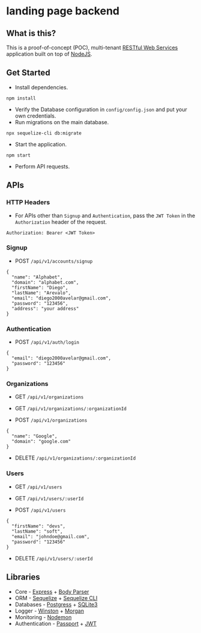 # landing page backend
## What is this?

This is a proof-of-concept (POC), multi-tenant [RESTful Web Services](https://restfulapi.net/) application built on top of [NodeJS](https://nodejs.org/en/).

## Get Started

* Install dependencies.
```
npm install
```
* Verify the Database configuration in `config/config.json` and put your own credentials.
* Run migrations on the main database.
```
npx sequelize-cli db:migrate
```
* Start the application.
```
npm start
```
* Perform API requests.

## APIs

### HTTP Headers

* For APIs other than `Signup` and `Authentication`, pass the `JWT Token` in the `Authorization` header of the request.

```
Authorization: Bearer <JWT Token>
```

### Signup

* POST `/api/v1/accounts/signup`

```
{
  "name": "Alphabet",
  "domain": "alphabet.com",
  "firstName": "Diego",
  "lastName": "Arevalo",
  "email": "diego2000avelar@gmail.com",
  "password": "123456",
  "address": "your address"
}
```

### Authentication

* POST `/api/v1/auth/login`

```
{
  "email": "diego2000avelar@gmail.com",
  "password": "123456"
}
```

### Organizations

* GET `/api/v1/organizations`

* GET `/api/v1/organizations/:organizationId`

* POST `/api/v1/organizations`

```
{
  "name": "Google",
  "domain": "google.com"
}
```

* DELETE `/api/v1/organizations/:organizationId`

### Users

* GET `/api/v1/users`

* GET `/api/v1/users/:userId`

* POST `/api/v1/users`

```
{
  "firstName": "devs",
  "lastName": "soft",
  "email": "johndoe@gmail.com",
  "password": "123456"
}
```

* DELETE `/api/v1/users/:userId`

## Libraries

* Core - [Express](https://www.npmjs.com/package/express) + [Body Parser](https://www.npmjs.com/package/body-parser)
* ORM - [Sequelize](https://www.npmjs.com/package/sequelize) + [Sequelize CLI](https://www.npmjs.com/package/sequelize-cli)
* Databases - [Postgress](https://www.npmjs.com/package/pg) + [SQLite3](https://www.npmjs.com/package/sqlite3)
* Logger - [Winston](https://www.npmjs.com/package/winston) + [Morgan](https://www.npmjs.com/package/morgan)
* Monitoring - [Nodemon](https://www.npmjs.com/package/nodemon)
* Authentication - [Passport](https://www.npmjs.com/package/passport) + [JWT](https://www.npmjs.com/package/passport-jwt)
